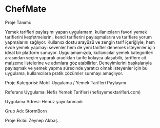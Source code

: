 
 # ChefMate
        
Proje Tanımı:  

Yemek tarifleri paylaşımı yapan uygulamam, kullanıcıların favori yemek tariflerini keşfetmelerini, kendi tariflerini paylaşmalarını ve tariflere yorum yapmalarını sağlıyor. 
Kullanıcı dostu arayüzü ve zengin tarif içeriğiyle, hem evde yemek yapmayı sevenler hem de yeni tarifler denemek isteyenler için ideal bir platform sunuyor.
Uygulamamızda, kullanıcılar yemek kategorileri arasından seçim yaparak aradıkları tarife kolayca ulaşabilir, tariflere ait malzeme listelerine ve adımlara göz atabilirler. 
Deneyimlerini başkalarıyla paylaşmak ve yemek yapma sürecinde yaratıcı olmak isteyenler için bu uygulama, kullanıcılara pratik çözümler sunmayı amaçlıyor.

Proje Kategorisi:
Mobil Uygulama / Yemek Tarifleri Paylaşımı

Referans Uygulama:
Nefis Yemek Tarifleri (nefisyemektarifleri.com)

Uygulama Adresi: Henüz yayınlanmadı

Grup Adı: StormBorn

Proje Ekibi:
Zeynep Akbaş
